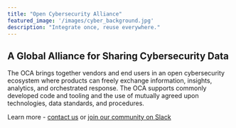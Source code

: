```yaml
---
title: "Open Cybersecurity Alliance"
featured_image: '/images/cyber_background.jpg'
description: "Integrate once, reuse everywhere."
---
```


## A Global Alliance for Sharing Cybersecurity Data
The OCA brings together vendors and end users in an open cybersecurity
ecosystem where products can freely exchange information, insights,
analytics, and orchestrated response. The OCA supports commonly
developed code and tooling and the use of mutually agreed upon
technologies, data standards, and procedures. 

Learn more - [contact us](/contact) or [join our community on Slack](https://docs.google.com/forms/d/1vEAqg9SKBF3UMtmbJJ9qqLarrXN5zeVG3_obedA3DKs/viewform?edit_requested=true)

